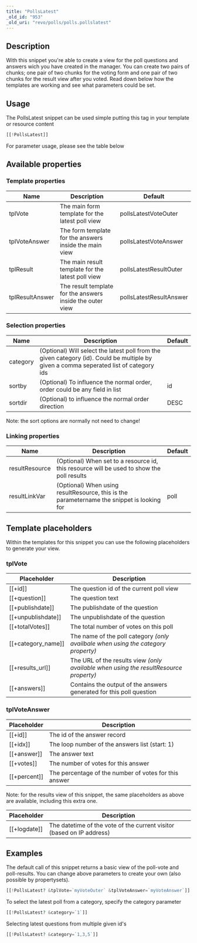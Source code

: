 ```yaml
---
title: "PollsLatest"
_old_id: "953"
_old_uri: "revo/polls/polls.pollslatest"
---
```


## Description

 With this snippet you're able to create a view for the poll questions and answers wich you have created in the manager. You can create two pairs of chunks; one pair of two chunks for the voting form and one pair of two chunks for the result view after you voted. Read down below how the templates are working and see what parameters could be set.

## Usage

 The PollsLatest snippet can be used simple putting this tag in your template or resource content

 ``` php
[[!PollsLatest]]
```

 For parameter usage, please see the table below

## Available properties

### Template properties

 | Name            | Description                                               | Default                 |
 | --------------- | --------------------------------------------------------- | ----------------------- |
 | tplVote         | The main form template for the latest poll view           | pollsLatestVoteOuter    |
 | tplVoteAnswer   | The form template for the answers inside the main view    | pollsLatestVoteAnswer   |
 | tplResult       | The main result template for the latest poll view         | pollsLatestResultOuter  |
 | tplResultAnswer | The result template for the answers inside the outer view | pollsLatestResultAnswer |

### Selection properties

 | Name     | Description                                                                                                                            | Default |
 | -------- | -------------------------------------------------------------------------------------------------------------------------------------- | ------- |
 | category | (Optional) Will select the latest poll from the given category (id). Could be multiple by given a comma seperated list of category ids |         |
 | sortby   | (Optional) To influence the normal order, order could be any field in list                                                             | id      |
 | sortdir  | (Optional) to influence the normal order direction                                                                                     | DESC    |

 Note: the sort options are normally not need to change!

### Linking properties

 | Name           | Description                                                                                | Default |
 | -------------- | ------------------------------------------------------------------------------------------ | ------- |
 | resultResource | (Optional) When set to a resource id, this resource will be used to show the poll results  |         |
 | resultLinkVar  | (Optional) When using resultResource, this is the parametername the snippet is looking for | poll    |

## Template placeholders

 Within the templates for this snippet you can use the following placeholders to generate your view.

### tplVote

 | Placeholder             | Description                                                                           |
 | ----------------------- | ------------------------------------------------------------------------------------- |
 | \[\[+id\]\]             | The question id of the current poll view                                              |
 | \[\[+question\]\]       | The question text                                                                     |
 | \[\[+publishdate\]\]    | The publishdate of the question                                                       |
 | \[\[+unpublishdate\]\]  | The unpublishdate of the question                                                     |
 | \[\[+totalVotes\]\]     | The total number of votes on this poll                                                |
 | \[\[+category\_name\]\] | The name of the poll category _(only availbale when using the category property)_     |
 | \[\[+results\_url\]\]   | The URL of the results view _(only available when using the resultResource property)_ |
 | \[\[+answers\]\]        | Contains the output of the answers generated for this poll question                   |

### tplVoteAnswer

 | Placeholder      | Description                                           |
 | ---------------- | ----------------------------------------------------- |
 | \[\[+id\]\]      | The id of the answer record                           |
 | \[\[+idx\]\]     | The loop number of the answers list (start: 1)        |
 | \[\[+answer\]\]  | The answer text                                       |
 | \[\[+votes\]\]   | The number of votes for this answer                   |
 | \[\[+percent\]\] | The percentage of the number of votes for this answer |

 Note: for the results view of this snippet, the same placeholders as above are available, including this extra one.

 | Placeholder      | Description                                                           |
 | ---------------- | --------------------------------------------------------------------- |
 | \[\[+logdate\]\] | The datetime of the vote of the current visitor (based on IP address) |

## Examples

 The default call of this snippet returns a basic view of the poll-vote and poll-results. You can change above parameters to create your own (also possible by propertysets).

 ``` php
[[!PollsLatest? &tplVote=`myVoteOuter` &tplVoteAnswer=`myVoteAnswer`]]
```

 To select the latest poll from a category, specify the category parameter

 ``` php
[[!PollsLatest? &category=`1`]]
```

 Selecting latest questions from multiple given id's

 ``` php
[[!PollsLatest? &category=`1,3,5`]]
```